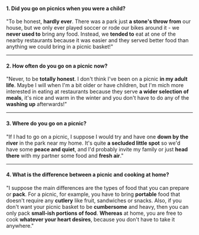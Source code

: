 #### 1. Did you go on picnics when you were a child?
"To be honest, **hardly ever**. There was a park just **a stone's throw from** our house, but we only ever played soccer or rode our bikes around it - we **never used to** bring any food. Instead, we **tended to** eat at one of the nearby restaurants because it was easier and they served better food than anything we could bring in a picnic basket!"

---
#### 2. How often do you go on a picnic now?
"Never, to be **totally honest**. I don't think I've been on a picnic **in my adult life**. Maybe I will when I'm a bit older or have children, but I'm mich more interested in eating at restaurants because they serve **a wider selection of meals**, it's nice and warm in the winter and you don't have to do any of the **washing up** afterwards!"

---
#### 3. Where do you go on a picnic?
"If I had to go on a picnic, I suppose I would try and have one **down by the river** in the park near my home. It's quite **a secluded little spot** so we'd have some **peace and quiet**, and I'd probably invite my family or just **head there** with my partner some food and **fresh air**."

---
#### 4. What is the difference between a picnic and cooking at home?
"I suppose the main differences are the types of food that you can prepare or **pack**. For a picnic, for example, you have to bring **portable** food that doesn't require any **cutlery** like fruit, sandwiches or snacks. Also, if you don't want your picnic basket to be **cumbersome** and heavy, then you can only pack **small-ish portions of food**. **Whereas** at home, you are free to cook **whatever your heart desires**, because you don't have to take it anywhere."